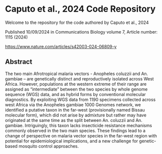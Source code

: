 # Caputo et al., 2024 Code Repository

Welcome to the repository for the code authored by Caputo et al., 2024

Published 10/09/2024 in Communications Biology volume 7, Article number: 1115 (2024)

https://www.nature.com/articles/s42003-024-06809-y

## Abstract

The two main Afrotropical malaria vectors - Anopheles coluzzii and An. gambiae – are genetically distinct and reproductively isolated across West Africa. However, populations at the western extreme of their range are assigned as “intermediate” between the two species by whole genome sequence (WGS) data, and as hybrid forms by conventional molecular diagnostics. By exploiting WGS data from 1190 specimens collected across west Africa via the Anopheles gambiae 1000 Genomes network, we identified a putative taxon in the far-west (provisionally named Bissau molecular form), which did not arise by admixture but rather may have originated at the same time as the split between An. coluzzii and An. gambiae. Intriguingly, this taxon lacks insecticide resistance mechanisms commonly observed in the two main species. These findings lead to a change of perspective on malaria vector species in the far-west region with potential for epidemiological implications, and a new challenge for genetic-based mosquito control approaches.
